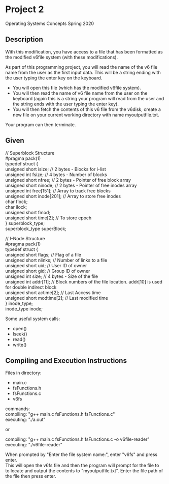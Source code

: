 # Project 2
Operating Systems Concepts Spring 2020 


## Description
With this modification, you have access to a file that has been formatted as the modified v6file
system (with these modifications).

As part of this programming project, you will read the name of the v6 file name from the user as
the first input data. This will be a string ending with the user typing the enter key on the keyboard.
- You will open this file (which has the modified v6file system).
- You will then read the name of v6 file name from the user on the keyboard (again this is a string
your program will read from the user and the string ends with the user typing the enter key).
- You will then fetch the contents of this v6 file from the v6disk, create a new file on your current
working directory with name myoutputfile.txt.

Your program can then terminate.

## Given

// Superblock Structure </br>
#pragma pack(1) </br>
typedef struct { </br>
    unsigned short isize; // 2 bytes - Blocks for i-list </br>
    unsigned int fsize; // 4 bytes - Number of blocks </br>
    unsigned short nfree; // 2 bytes - Pointer of free block array </br>
    unsigned short ninode; // 2 bytes - Pointer of free inodes array </br>
    unsigned int free[151]; // Array to track free blocks </br>
    unsigned short inode[201]; // Array to store free inodes </br>
    char flock; </br>
    char ilock; </br>
    unsigned short fmod; </br>
    unsigned short time[2]; // To store epoch </br>
} superblock_type; </br>
superblock_type superBlock; </br>

// I-Node Structure </br>
#pragma pack(1) </br>
typedef struct { </br>
    unsigned short flags; // Flag of a file </br>
    unsigned short nlinks; // Number of links to a file </br>
    unsigned short uid; // User ID of owner </br>
    unsigned short gid; // Group ID of owner </br>
    unsigned int size; // 4 bytes - Size of the file </br>
    unsigned int addr[11]; // Block numbers of the file location. addr[10] is used for double indirect block </br>
    unsigned short actime[2]; // Last Access time </br>
    unsigned short modtime[2]; // Last modified time </br>
} inode_type; </br>
inode_type inode; </br>

Some useful system calls:
- open()
- lseek()
- read()
- write()

## Compiling and Execution Instructions

Files in directory: </br>
- main.c
- fsFunctions.h
- fsFunctions.c
- v6fs

commands: </br>
compiling: "g++ main.c fsFunctions.h fsFunctions.c" </br>
executing: "./a.out"

or 

compiling: "g++ main.c fsFunctions.h fsFunctions.c -o v6file-reader" </br>
executing: "./v6file-reader" </br>

When prompted by "Enter the file system name:", enter "v6fs" and press enter. </br>
This will open the v6fs file and then the program will prompt for the file to </br>
to locate and output the contents to "myoutputfile.txt". Enter the file path of </br>
the file then press enter. 
 
 
 
 

